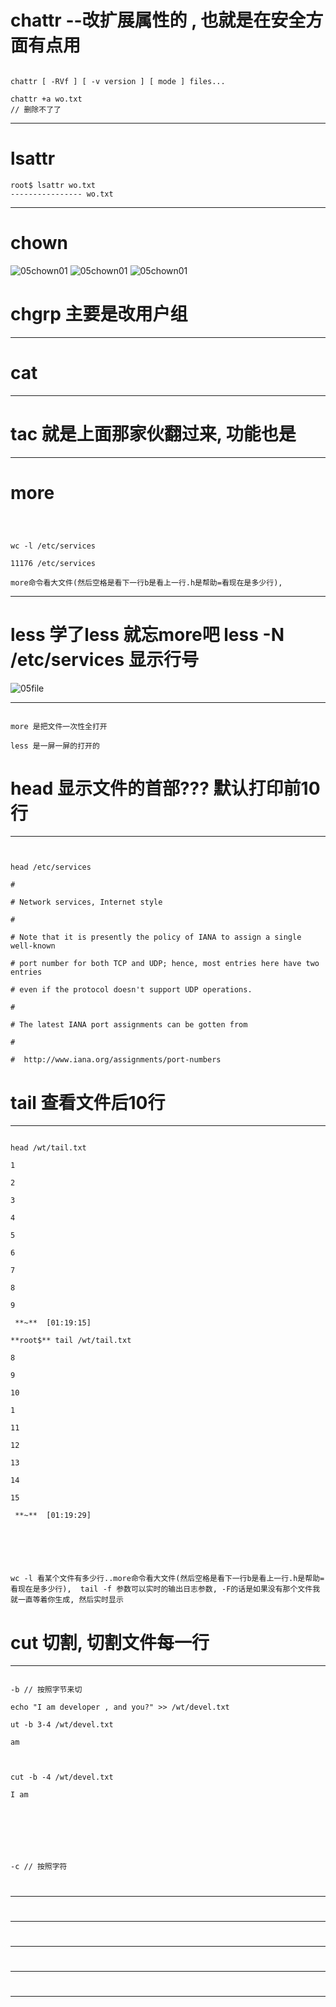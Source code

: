 #  chattr  --改扩展属性的 , 也就是在安全方面有点用

```

chattr [ -RVf ] [ -v version ] [ mode ] files...

chattr +a wo.txt
// 删除不了了
````
--------------------------------------


# lsattr

```
root$ lsattr wo.txt 
---------------- wo.txt
```
--------------------------------------


# chown

![05chown01](image2/05chown01.png)
![05chown01](image2/05chown02.png)
![05chown01](image2/05chown03.png)


#  chgrp  主要是改用户组
--------------------------------------

# cat 

--------------------------------------

#  tac 就是上面那家伙翻过来, 功能也是

--------------------------------------

#  more 

```



wc -l /etc/services 

11176 /etc/services

more命令看大文件(然后空格是看下一行b是看上一行.h是帮助=看现在是多少行), 
```
--------------------------------------



#  less 学了less 就忘more吧   less -N /etc/services  显示行号


![05file](image2/05less01.png)

-------------

```

more 是把文件一次性全打开

less 是一屏一屏的打开的

```

#  head 显示文件的首部??? 默认打印前10行

-------------
```


head /etc/services

#

# Network services, Internet style

#

# Note that it is presently the policy of IANA to assign a single well-known

# port number for both TCP and UDP; hence, most entries here have two entries

# even if the protocol doesn't support UDP operations.

#

# The latest IANA port assignments can be gotten from

#

#  http://www.iana.org/assignments/port-numbers
```



#  tail 查看文件后10行

-------------

```

head /wt/tail.txt 

1

2

3

4

5

6

7

8

9

 **~**  [01:19:15]

**root$** tail /wt/tail.txt

8

9

10

1

11

12

13

14

15

 **~**  [01:19:29]






wc -l 看某个文件有多少行..more命令看大文件(然后空格是看下一行b是看上一行.h是帮助=看现在是多少行),  tail -f 参数可以实时的输出日志参数, -F的话是如果没有那个文件我就一直等着你生成, 然后实时显示
```

#  cut 切割, 切割文件每一行

-------------

```

-b // 按照字节来切 

echo "I am developer , and you?" >> /wt/devel.txt

ut -b 3-4 /wt/devel.txt 

am



cut -b -4 /wt/devel.txt 

I am







-c // 按照字符
```


#  

-------------



#  

-------------



#  

-------------



#  

-------------



#  

-------------


